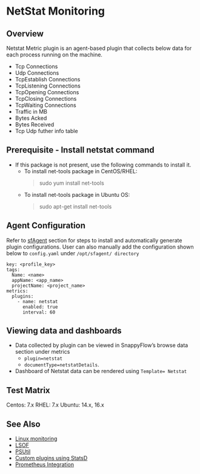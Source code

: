 # NetStat Monitoring

## Overview
Netstat Metric plugin is an agent-based plugin that collects below data for each process running on the machine.
- Tcp Connections
- Udp Connections
- TcpEstablish Connections
- TcpListening Connections
- TcpOpening Connections
- TcpClosing Connections
- TcpWaiting Connections
- Traffic in MB
- Bytes Acked
- Bytes Received
- Tcp Udp futher info table

## Prerequisite - Install netstat command
- If this package is not present, use the following commands to install it.
  - To install net-tools package in CentOS/RHEL:
      > sudo yum install net-tools
  - To install net-tools package in Ubuntu OS:
      > sudo apt-get install net-tools 

## Agent Configuration

Refer to [sfAgent](https://www.odwebp.svc.ms/docs/Quick_Start/getting_started#sfagent) section for steps to install and automatically generate plugin configurations. User can also manually add the configuration shown below to `config.yaml` under `/opt/sfagent/ directory`
```
key: <profile_key> 
tags: 
  Name: <name> 
  appName: <app_name> 
  projectName: <project_name> 
metrics: 
  plugins: 
    - name: netstat 
      enabled: true 
      interval: 60 
```

## Viewing data and dashboards

- Data collected by plugin can be viewed in SnappyFlow’s browse data section under metrics 
    - `plugin=netstat`
    - `documentType=netstatDetails`.
- Dashboard of Netstat data can be rendered using `Template= Netstat`

## Test Matrix
Centos: 7.x
RHEL: 7.x
Ubuntu: 14.x, 16.x

## See Also
- [Linux monitoring](/docs/integrations/os/linux/linux_os)
- [LSOF](/docs/integrations/os/linux/lsof)
- [PSUtil](/docs/integrations/os/linux/psutil)
- [Custom plugins using StatsD](/docs/integrations/statsd/custom_monitoring)
- [Prometheus Integration](/docs/Integrations/kubernetes/prometheus_exporter) 








